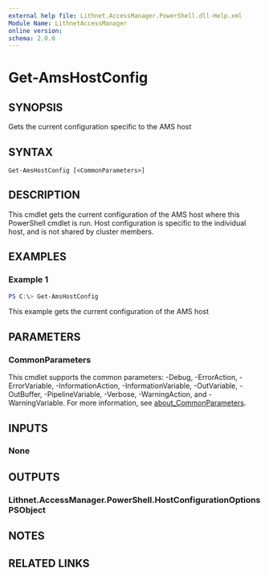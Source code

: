 ```yaml
---
external help file: Lithnet.AccessManager.PowerShell.dll-Help.xml
Module Name: LithnetAccessManager
online version:
schema: 2.0.0
---
```


# Get-AmsHostConfig

## SYNOPSIS
Gets the current configuration specific to the AMS host

## SYNTAX

```
Get-AmsHostConfig [<CommonParameters>]
```

## DESCRIPTION
This cmdlet gets the current configuration of the AMS host where this PowerShell cmdlet is run. Host configuration is specific to the individual host, and is not shared by cluster members. 

## EXAMPLES

### Example 1
```powershell
PS C:\> Get-AmsHostConfig
```

This example gets the current configuration of the AMS host

## PARAMETERS

### CommonParameters
This cmdlet supports the common parameters: -Debug, -ErrorAction, -ErrorVariable, -InformationAction, -InformationVariable, -OutVariable, -OutBuffer, -PipelineVariable, -Verbose, -WarningAction, and -WarningVariable. For more information, see [about_CommonParameters](http://go.microsoft.com/fwlink/?LinkID=113216).

## INPUTS

### None

## OUTPUTS

### Lithnet.AccessManager.PowerShell.HostConfigurationOptionsPSObject
## NOTES

## RELATED LINKS
